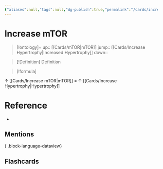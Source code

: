 ```yaml
---
{"aliases":null,"tags":null,"dg-publish":true,"permalink":"/cards/increase-m-tor/","dgPassFrontmatter":true}
---
```


# Increase mTOR

> [!ontology]+
> up:: [[Cards/mTOR\|mTOR]]
> jump:: [[Cards/Increase Hypertrophy\|Increased Hypertrophy]]
> down:: 

> [!Definition] Definition

> [!formula]

↑ [[Cards/Increase mTOR\|mTOR]] = ↑ [[Cards/Increase Hypertrophy\|Hypertrophy]]

# Reference

- 

## Mentions


{ .block-language-dataview}

## Flashcards